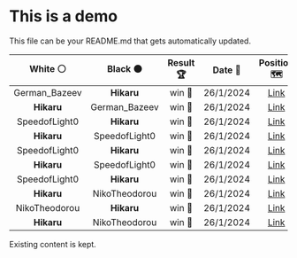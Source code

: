 # This is a demo

This file can be your README.md that gets automatically updated.

<!--START_SECTION:chessStats-->
<!-- Automatically generated with https://github.com/Balastrong/chess-stats-action -->

| White ⚪ | Black ⚫ | Result 🏆 | Date 📅 | Position 🗺️ |
|:---:|:---:|:---:|:---:|:---:|
| German_Bazeev | **Hikaru** | win 🥇 | 26/1/2024 | <a href="http://www.ee.unb.ca/cgi-bin/tervo/fen.pl?select=3r2k1/p4rp1/1pn1p2p/2p2n2/2PbNPN1/1P4P1/P2B2R1/2K1R3 w - -">Link</a> |
| **Hikaru** | German_Bazeev | win 🥇 | 26/1/2024 | <a href="http://www.ee.unb.ca/cgi-bin/tervo/fen.pl?select=2rr2k1/1B1nppb1/6pp/1nP5/1B1p4/3P2PP/2RNPP2/2R3K1 b - -">Link</a> |
| SpeedofLight0 | **Hikaru** | win 🥇 | 26/1/2024 | <a href="http://www.ee.unb.ca/cgi-bin/tervo/fen.pl?select=8/7p/8/5r2/8/3P2R1/3K3k/5q2 w - -">Link</a> |
| **Hikaru** | SpeedofLight0 | win 🥇 | 26/1/2024 | <a href="http://www.ee.unb.ca/cgi-bin/tervo/fen.pl?select=8/8/8/8/8/2K5/1Q6/1k6 b - -">Link</a> |
| SpeedofLight0 | **Hikaru** | win 🥇 | 26/1/2024 | <a href="http://www.ee.unb.ca/cgi-bin/tervo/fen.pl?select=r7/6k1/p3p3/1pp1KrB1/8/2PP2P1/P1P5/R7 w - -">Link</a> |
| **Hikaru** | SpeedofLight0 | win 🥇 | 26/1/2024 | <a href="http://www.ee.unb.ca/cgi-bin/tervo/fen.pl?select=4r2k/4qp1p/1p3N1Q/p1p1r3/P2p4/3P2Pb/1PP2R1P/5RK1 b - -">Link</a> |
| SpeedofLight0 | **Hikaru** | win 🥇 | 26/1/2024 | <a href="http://www.ee.unb.ca/cgi-bin/tervo/fen.pl?select=6k1/8/p2R1p2/3P1P2/Ppp1PRK1/5B2/7q/4r3 w - -">Link</a> |
| **Hikaru** | NikoTheodorou | win 🥇 | 26/1/2024 | <a href="http://www.ee.unb.ca/cgi-bin/tervo/fen.pl?select=4k3/2R5/3p2P1/4pPp1/3pP1B1/1Pp5/3r3P/6K1 b - -">Link</a> |
| NikoTheodorou | **Hikaru** | win 🥇 | 26/1/2024 | <a href="http://www.ee.unb.ca/cgi-bin/tervo/fen.pl?select=8/1k2q3/6Qp/pp2n2P/5N2/5K2/6P1/8 w - -">Link</a> |
| **Hikaru** | NikoTheodorou | win 🥇 | 26/1/2024 | <a href="http://www.ee.unb.ca/cgi-bin/tervo/fen.pl?select=3r4/1p2rbk1/p4P2/R3n1p1/3pBR2/3P2K1/PP6/8 b - -">Link</a> |

<!--END_SECTION:chessStats-->

Existing content is kept.
